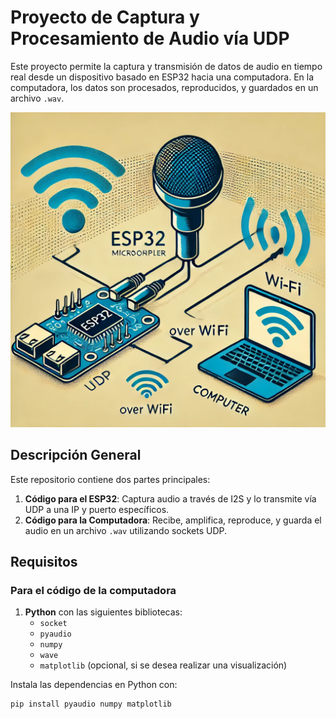 # Proyecto de Captura y Procesamiento de Audio vía UDP

Este proyecto permite la captura y transmisión de datos de audio en tiempo real desde un dispositivo basado en ESP32 hacia una computadora. En la computadora, los datos son procesados, reproducidos, y guardados en un archivo `.wav`.

![ESP32MIC](./ESP32IMAGE.webp)

## Descripción General

Este repositorio contiene dos partes principales:
1. **Código para el ESP32**: Captura audio a través de I2S y lo transmite vía UDP a una IP y puerto específicos.
2. **Código para la Computadora**: Recibe, amplifica, reproduce, y guarda el audio en un archivo `.wav` utilizando sockets UDP.

## Requisitos

### Para el código de la computadora

1. **Python** con las siguientes bibliotecas:
   - `socket`
   - `pyaudio`
   - `numpy`
   - `wave`
   - `matplotlib` (opcional, si se desea realizar una visualización)

Instala las dependencias en Python con:
```bash
pip install pyaudio numpy matplotlib
